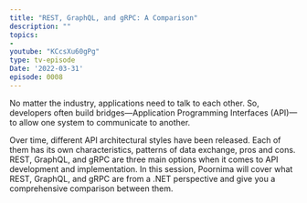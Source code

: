 ```yaml
---
title: "REST, GraphQL, and gRPC: A Comparison"
description: ""
topics:
- 
youtube: "KCcsXu60gPg"
type: tv-episode
Date: '2022-03-31'
episode: 0008
---
```


No matter the industry, applications need to talk to each other. So, developers often build bridges—Application Programming Interfaces (API)—to allow one system to communicate to another.

Over time, different API architectural styles have been released. Each of them has its own characteristics, patterns of data exchange, pros and cons. REST, GraphQL, and gRPC are three main options when it comes to API development and implementation. In this session, Poornima will cover what REST, GraphQL, and gRPC are from a .NET perspective and give you a comprehensive comparison between them.